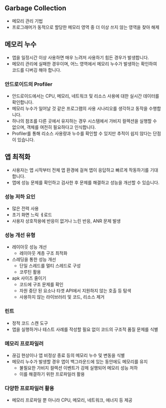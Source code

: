 

## Garbage Collection

- 메모리 관리 기법
- 프로그래머가 동적으로 할당한 메모리 영역 중 더 이상 쓰지 않는 영역을 찾아 해제

## 메모리 누수 

- 앱을 일정시간 이상 사용하면 매우 느려저 사용하기 힘든 경우가 발생합니다.
- 메모리 관리에 실패한 경우이며, 어느 영역에서 메모리 누수가 발생하는 확인하여 코드를 디버깅 해야 합니다.

### 안드로이드의 Profiler

- 안드로이드에서는 CPU, 메모리, 네트워크 및 리소스 사용에 대한 실시간 데이터를 확인합니다.
- 메모리 누수가 일어날 것 같은 프로그램의 사용 시나리오를 생각하고 동작을 수행합니다.
- 하나의 참조를 다른 곳에서 유지하는 경우 시스템에서 가비지 컬렉션을 실행할 수 없으며, 객체를 여전히 필요하다고 인식합니다.
- Profiler를 통해 리소스 사용량과 누수를 확인할 수 있지만 추적이 쉽지 않다는 단점이 있습니다.

## 앱 최적화

- 사용자는 앱 시작부터 전체 앱 환경에 걸쳐 앱이 응답하고 빠르게 작동하기를 기대합니다.
- 앱에 성능 문제를 확인하고 검사한 후 문제를 해결하고 성능을 개선할 수 있습니다.

### 성능 저하 요인

- 많은 전력 사용
- 초기 화면 느릭 ㅔ로드
- 사용자 상호작용에 반응이 없거나 느린 반응, ANR 문제 발생 

### 성능 개선 유형

- 레이아웃 성능 개선
  - 레이아웃 계층 구조 최적화
- 스레딩을 통한 성능 개선
  - 단일 스레드를 멀티 스레드로 구성
  - 코루틴 활용
- apk 사이즈 줄이기
  - 코드에 구조 문제를 확인
  - 자원 중단 된 요소나 타겟 API에서 지원하지 않는 호출 등 탐색
  - 사용하지 않는 라이브러리 및 코드, 리소스 제거 

### 린트 
  - 정적 코드 스캔 도구
  - 앱을 실행하거나 테스트 사례를 작성할 필요 없이 코드의 구조적 품질 문제를 식별

### 메모리 프로파일러
  - 끊김 현상이나 앱 비정상 종료 등의 메모리 누수 및 변동을 식별
  - 메모리 누수가 발생할 경우 앱이 백그라운드에 있는 동안에도 메모리를 유지
    - 불필요한 가비지 컬렉션 이벤트가 강제 실행되어 메모리 성능 저하
    - 이를 해결하기 위한 프로파일러 활용

### 다양한 프로파일러 활용
  - 메모리 프로파일 뿐 아니라 CPU, 메모리, 네트워크, 에너지 등 제공 